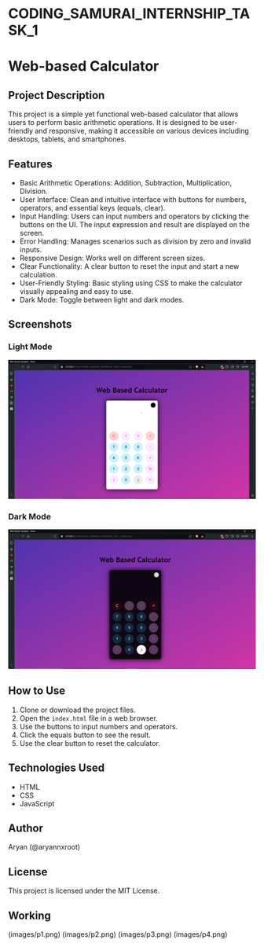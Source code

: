 # CODING_SAMURAI_INTERNSHIP_TASK_1
# Web-based Calculator

## Project Description
This project is a simple yet functional web-based calculator that allows users to perform basic arithmetic operations. It is designed to be user-friendly and responsive, making it accessible on various devices including desktops, tablets, and smartphones.

## Features
- Basic Arithmetic Operations:  Addition, Subtraction, Multiplication, Division.
- User Interface:  Clean and intuitive interface with buttons for numbers, operators, and essential keys (equals, clear).
- Input Handling:  Users can input numbers and operators by clicking the buttons on the UI. The input expression and result are displayed on the screen.
- Error Handling:  Manages scenarios such as division by zero and invalid inputs.
- Responsive Design:  Works well on different screen sizes.
- Clear Functionality:  A clear button to reset the input and start a new calculation.
- User-Friendly Styling:  Basic styling using CSS to make the calculator visually appealing and easy to use.
- Dark Mode:  Toggle between light and dark modes.

## Screenshots
### Light Mode
![Light Mode](images/light_mode.png)

### Dark Mode
![Dark Mode](images/dark_mode.png)

## How to Use
1. Clone or download the project files.
2. Open the `index.html` file in a web browser.
3. Use the buttons to input numbers and operators.
4. Click the equals button to see the result.
5. Use the clear button to reset the calculator.

## Technologies Used
- HTML
- CSS
- JavaScript

## Author
Aryan (@aryannxroot)

## License
This project is licensed under the MIT License.

## Working 
(images/p1.png)
(images/p2.png)
(images/p3.png)
(images/p4.png)
